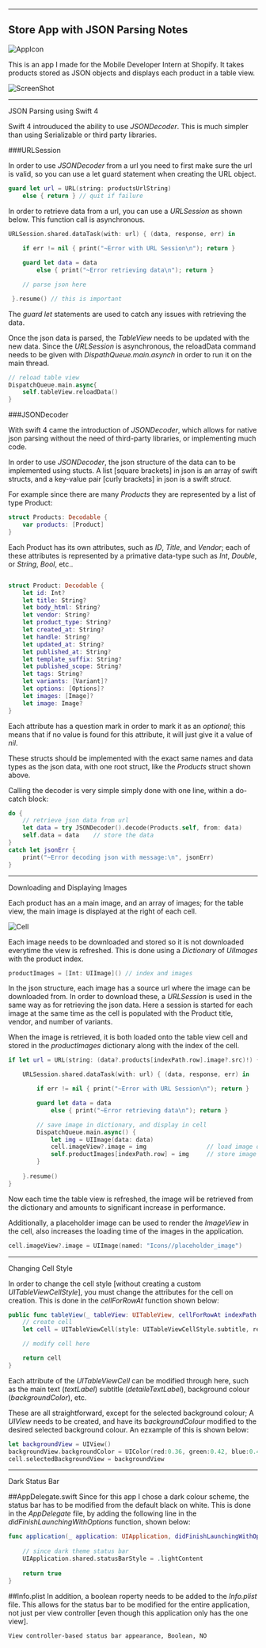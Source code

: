 ------------------------------------
Store App with JSON Parsing Notes
------------------------------------
![AppIcon](/Super%20Awesome%20Store/Icons/Icon-40%402x.png)

This is an app I made for the Mobile Developer Intern at Shopify. It takes products stored as JSON objects and displays each product in a table view.

![ScreenShot](/SuperDuperAwesomeStore.png)
____________________________________
JSON Parsing using Swift 4

Swift 4 introuduced the ability to use *JSONDecoder*. This is much simpler than using Serializable or third party libraries.


###URLSession

In order to use *JSONDecoder* from a url you need to first make sure the url is valid, so you can use a let guard statement when creating the URL object.

```swift
guard let url = URL(string: productsUrlString)
    else { return } // quit if failure
```

In order to retrieve data from a url, you can use a *URLSession* as shown below. This function call is asynchronous.

```swift
URLSession.shared.dataTask(with: url) { (data, response, err) in 
    
    if err != nil { print("~Error with URL Session\n"); return }

    guard let data = data
        else { print("~Error retrieving data\n"); return }

    // parse json here

 }.resume() // this is important
```

The _guard let_ statements are used to catch any issues with retrieving the data.

Once the json data is parsed, the *TableView* needs to be updated with the new data. Since the *URLSession* is asynchronous, the reloadData command needs to be given with *DispathQueue.main.asynch* in order to run it on the main thread.

```swift
// reload table view
DispatchQueue.main.async{
    self.tableView.reloadData()
}

```

###JSONDecoder

With swift 4 came the introduction of *JSONDecoder*, which allows for native json parsing without the need of third-party libraries, or implementing much code.

In order to use *JSONDecoder*, the json structure of the data can to be implemented using stucts. A list [square brackets] in json is an array of swift structs, and a key-value pair [curly brackets] in json is a swift *struct*.

For example since there are many _Products_ they are represented by a list of type Product:

```swift
struct Products: Decodable {
    var products: [Product]
}
```

Each Product has its own attributes, such as _ID_, _Title_, and _Vendor_; each of these attributes is represented by a primative data-type such as *Int*, *Double*, or *String*, *Bool*, etc..

```swift

struct Product: Decodable {
    let id: Int?
    let title: String?
    let body_html: String?
    let vendor: String?
    let product_type: String?
    let created_at: String?
    let handle: String?
    let updated_at: String?
    let published_at: String?
    let template_suffix: String?
    let published_scope: String?
    let tags: String?
    let variants: [Variant]?
    let options: [Options]?
    let images: [Image]?
    let image: Image?
}
```

Each attribute has a question mark in order to mark it as an _optional_; this means that if no value is found for this attribute, it will just give it a value of _nil_.

These structs should be implemented with the exact same names and data types as the json data, with one root struct, like the *Products* struct shown above.

Calling the decoder is very simple simply done with one line, within a do-catch block:

```swift
do {
    // retrieve json data from url
    let data = try JSONDecoder().decode(Products.self, from: data)
    self.data = data    // store the data
}
catch let jsonErr {
    print("~Error decoding json with message:\n", jsonErr)
}

```

____________________________________
Downloading and Displaying Images

Each product has an a main image, and an array of images; for the table view, the main image is displayed at the right of each cell.

![Cell](/cell.png)

Each image needs to be downloaded and stored so it is not downloaded everytime the view is refreshed. This is done using a *Dictionary* of *UIImages* with the product index.

```swift
productImages = [Int: UIImage]() // index and images
```

In the json structure, each image has a source url where the image can be downloaded from. In order to download these, a *URLSession* is used in the same way as for retrieving the json data. Here a session is started for each image at the same time as the cell is populated with the Product title, vendor, and number of variants.

When the image is retrieved, it is both loaded onto the table view cell and stored in the _productImages_ dictionary along with the index of the cell.

```swift
if let url = URL(string: (data?.products[indexPath.row].image?.src)!) {

    URLSession.shared.dataTask(with: url) { (data, response, err) in

        if err != nil { print("~Error with URL Session\n"); return }

        guard let data = data
            else { print("~Error retrieving data\n"); return }

        // save image in dictionary, and display in cell
        DispatchQueue.main.async() {
            let img = UIImage(data: data)
            cell.imageView?.image = img                 // load image onto cell
            self.productImages[indexPath.row] = img     // store image
        }
        
    }.resume()
}
```
Now each time the table view is refreshed, the image will be retrieved from the dictionary and amounts to significant increase in performance.

Additionally, a placeholder image can be used to render the *ImageView* in the cell, also increases the loading time of the images in the application.

```swift
cell.imageView?.image = UIImage(named: "Icons//placeholder_image")
```

____________________________________
Changing Cell Style

In order to change the cell style [without creating a custom *UITableViewCellStyle*], you must change the attributes for the cell on creation. This is done in the _cellForRowAt_ function shown below:

```swift
public func tableView(_ tableView: UITableView, cellForRowAt indexPath: IndexPath) -> UITableViewCell {
    // create cell
    let cell = UITableViewCell(style: UITableViewCellStyle.subtitle, reuseIdentifier: "cell")

    // modify cell here

    return cell
}
```

Each attribute of the *UITableViewCell* can be modified through here, such as the main text (*textLabel*) subtitle (*detaileTextLabel*), background colour (*backgroundColor*), etc.

These are all straightforward, except for the selected background colour; A *UIView* needs to be created, and have its b*ackgroundColour* modified to the desired selected background colour. An ezxample of this is shown below:

```swift
let backgroundView = UIView()
backgroundView.backgroundColor = UIColor(red:0.36, green:0.42, blue:0.42, alpha:1.0)
cell.selectedBackgroundView = backgroundView
```

____________________________________
Dark Status Bar

##AppDelegate.swift
Since for this app I chose a dark colour scheme, the status bar has to be modified from the default black on white. This is done in the _AppDelegate_ file, by adding the following line in the _didFinishLaunchingWithOptions_ function, shown below:

```swift
func application(_ application: UIApplication, didFinishLaunchingWithOptions launchOptions: [UIApplicationLaunchOptionsKey: Any]?) -> Bool {
    
    // since dark theme status bar
    UIApplication.shared.statusBarStyle = .lightContent
    
    return true
}
```

##Info.plist
In addition, a boolean roperty needs to be added to the _Info.plist_ file. This allows for the status bar to be modified for the entire application, not just per view controller [even though this application only has the one view].

```
View controller-based status bar appearance, Boolean, NO
```